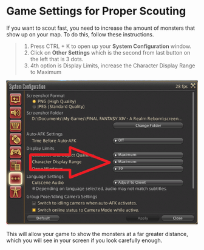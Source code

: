 # Game Settings for Proper Scouting

If you want to scout fast, you need to increase the amount of monsters that show up on your map. To do this, follow these instructions.

> 1. Press CTRL + K to open up your **System Configuration** window.
> 2. Click on **Other Settings** which is the second from last button on the left that is 3 dots.
> 3. 4th option is Display Limits, increase the Character Display Range to Maximum

![image of the settings window](https://raw.githubusercontent.com/TheRedheadedWitch/FinalFantasyGuides/main/images/SystemConfigurationDisplayRange.png)

This will allow your game to show the monsters at a far greater distance, which you will see in your screen if you look carefully enough.
